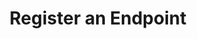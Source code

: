 ---
title: Register an Endpoint
excerpt: >-
  Generate a webhook endpoint for your application. The specified url will
  receive ALL events. If you want to define a more granular specification, use
  our dashboard portal under account/settings in docupanda website.
api:
  file: openapi (2).json
  operationId: generate_endpoint
hidden: false
---